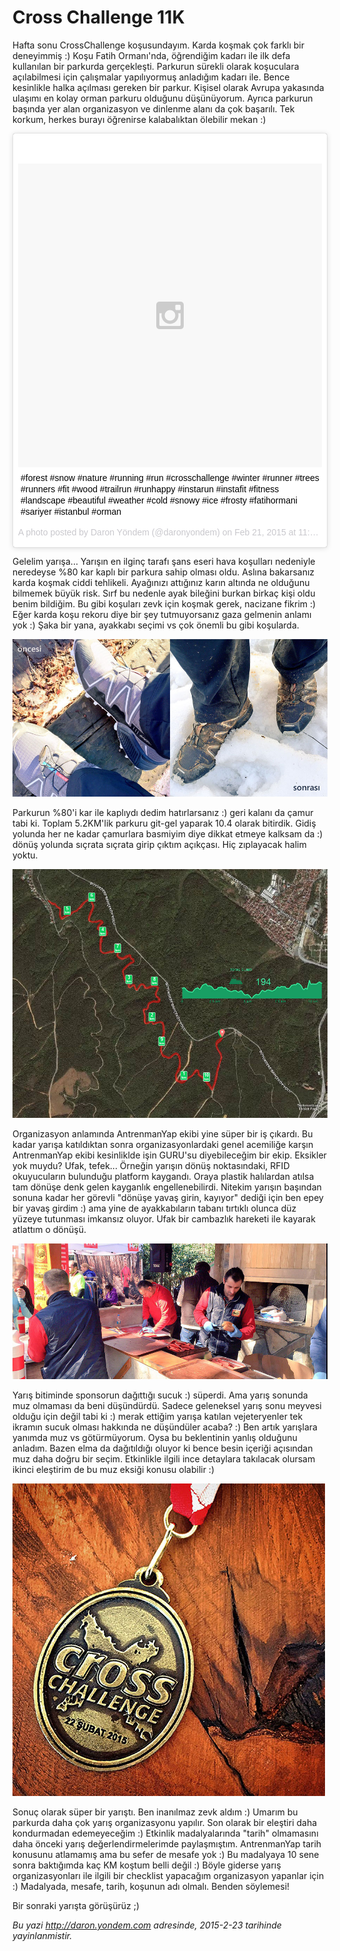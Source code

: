 # Cross Challenge 11K
Hafta sonu CrossChallenge koşusundayım. Karda koşmak çok farklı bir deneyimmiş :) Koşu Fatih Ormanı'nda, öğrendiğim kadarı ile ilk defa kullanılan bir parkurda gerçekleşti. Parkurun sürekli olarak koşuculara açılabilmesi için çalışmalar yapılıyormuş anladığım kadarı ile. Bence kesinlikle halka açılması gereken bir parkur. Kişisel olarak Avrupa yakasında ulaşımı en kolay orman parkuru olduğunu düşünüyorum. Ayrıca parkurun başında yer alan organizasyon ve dinlenme alanı da çok başarılı. Tek korkum, herkes burayı öğrenirse kalabalıktan ölebilir mekan :)

<blockquote class="instagram-media" data-instgrm-captioned data-instgrm-version="4" style=" background:#FFF; border:0; border-radius:3px; box-shadow:0 0 1px 0 rgba(0,0,0,0.5),0 1px 10px 0 rgba(0,0,0,0.15); margin: 1px; max-width:658px; padding:0; width:99.375%; width:-webkit-calc(100% - 2px); width:calc(100% - 2px);"><div style="padding:8px;"> <div style=" background:#F8F8F8; line-height:0; margin-top:40px; padding:50% 0; text-align:center; width:100%;"> <div style=" background:url(data:image/png;base64,iVBORw0KGgoAAAANSUhEUgAAACwAAAAsCAMAAAApWqozAAAAGFBMVEUiIiI9PT0eHh4gIB4hIBkcHBwcHBwcHBydr+JQAAAACHRSTlMABA4YHyQsM5jtaMwAAADfSURBVDjL7ZVBEgMhCAQBAf//42xcNbpAqakcM0ftUmFAAIBE81IqBJdS3lS6zs3bIpB9WED3YYXFPmHRfT8sgyrCP1x8uEUxLMzNWElFOYCV6mHWWwMzdPEKHlhLw7NWJqkHc4uIZphavDzA2JPzUDsBZziNae2S6owH8xPmX8G7zzgKEOPUoYHvGz1TBCxMkd3kwNVbU0gKHkx+iZILf77IofhrY1nYFnB/lQPb79drWOyJVa/DAvg9B/rLB4cC+Nqgdz/TvBbBnr6GBReqn/nRmDgaQEej7WhonozjF+Y2I/fZou/qAAAAAElFTkSuQmCC); display:block; height:44px; margin:0 auto -44px; position:relative; top:-22px; width:44px;"></div></div> <p style=" margin:8px 0 0 0; padding:0 4px;"> <a href="https://instagram.com/p/zZS9HgEAAv/" style=" color:#000; font-family:Arial,sans-serif; font-size:14px; font-style:normal; font-weight:normal; line-height:17px; text-decoration:none; word-wrap:break-word;" target="_top">#forest #snow #nature #running #run #crosschallenge #winter #runner #trees #runners #fit #wood #trailrun #runhappy #instarun #instafit #fitness #landscape #beautiful #weather #cold #snowy #ice #frosty #fatihormani #sariyer #istanbul #orman</a></p> <p style=" color:#c9c8cd; font-family:Arial,sans-serif; font-size:14px; line-height:17px; margin-bottom:0; margin-top:8px; overflow:hidden; padding:8px 0 7px; text-align:center; text-overflow:ellipsis; white-space:nowrap;">A photo posted by Daron Yöndem (@daronyondem) on <time style=" font-family:Arial,sans-serif; font-size:14px; line-height:17px;" datetime="2015-02-22T07:34:46+00:00">Feb 21, 2015 at 11:34pm PST</time></p></div></blockquote>
<script async defer src="//platform.instagram.com/en_US/embeds.js"></script>

Gelelim yarışa... Yarışın en ilginç tarafı şans eseri hava koşulları nedeniyle neredeyse %80 kar kaplı bir parkura sahip olması oldu. Aslına bakarsanız karda koşmak ciddi tehlikeli. Ayağınızı attığınız karın altında ne olduğunu bilmemek büyük risk. Sırf bu nedenle ayak bileğini burkan birkaç kişi oldu benim bildiğim. Bu gibi koşuları zevk için koşmak gerek, nacizane fikrim :) Eğer karda koşu rekoru diye bir şey tutmuyorsanız gaza gelmenin anlamı yok :) Şaka bir yana, ayakkabı seçimi vs çok önemli bu gibi koşularda.

![Ayakkabılar ne hale geldi :)](media/Cross_Challenge_11K/cross_2.jpg)

Parkurun %80'i kar ile kaplıydı dedim hatırlarsanız :) geri kalanı da çamur tabi ki. Toplam 5.2KM'lik parkuru git-gel yaparak 10.4 olarak bitirdik. Gidiş yolunda her ne kadar çamurlara basmiyim diye dikkat etmeye kalksam da :) dönüş yolunda sıçrata sıçrata girip çıktım açıkçası. Hiç zıplayacak halim yoktu. 

![Cross Challenge 11K](media/Cross_Challenge_11K/cross_1.jpg)

Organizasyon anlamında AntrenmanYap ekibi yine süper bir iş çıkardı. Bu kadar yarışa katıldıktan sonra organizasyonlardaki genel acemiliğe karşın AntrenmanYap ekibi kesinliklde işin GURU'su diyebileceğim bir ekip. Eksikler yok muydu? Ufak, tefek... Örneğin yarışın dönüş noktasındaki, RFID okuyucuların bulunduğu platform kaygandı. Oraya plastik halılardan atılsa tam dönüşe denk gelen kayganlık engellenebilirdi. Nitekim yarışın başından sonuna kadar her görevli "dönüşe yavaş girin, kayıyor" dediği için ben epey bir yavaş girdim :) ama yine de ayakkabıların tabanı tırtıklı olunca düz yüzeye tutunması imkansız oluyor. Ufak bir cambazlık hareketi ile kayarak atlattım o dönüşü. 

![Sucuk!](media/Cross_Challenge_11K/cross_3.jpg)

Yarış bitiminde sponsorun dağıttığı sucuk :) süperdi. Ama yarış sonunda muz olmaması da beni düşündürdü. Sadece geleneksel yarış sonu meyvesi olduğu için değil tabi ki :) merak ettiğim yarışa katılan vejeteryenler tek ikramın sucuk olması hakkında ne düşündüler acaba? :) Ben artık yarışlara yanımda muz vs götürmüyorum. Oysa bu beklentinin yanlış olduğunu anladım. Bazen elma da dağıtıldığı oluyor ki bence besin içeriği açısından muz daha doğru bir seçim. Etkinlikle ilgili ince detaylara takılacak olursam ikinci eleştirim de bu muz eksiği konusu olabilir :)

![Madalyayı kaptım!](media/Cross_Challenge_11K/cross_4.jpg)

Sonuç olarak süper bir yarıştı. Ben inanılmaz zevk aldım :) Umarım bu parkurda daha çok yarış organizasyonu yapılır. Son olarak bir eleştiri daha kondurmadan edemeyeceğim :) Etkinlik madalyalarında "tarih" olmamasını daha önceki yarış değerlendirmelerimde paylaşmıştım. AntrenmanYap tarih konusunu atlamamış ama bu sefer de mesafe yok :) Bu madalyaya 10 sene sonra baktığımda kaç KM koştum belli değil :) Böyle giderse yarış organizasyonları ile ilgili bir checklist yapacağım organizasyon yapanlar için :) Madalyada, mesafe, tarih, koşunun adı olmalı. Benden söylemesi!

Bir sonraki yarışta görüşürüz ;)

*Bu yazi http://daron.yondem.com adresinde, 2015-2-23 tarihinde yayinlanmistir.*
